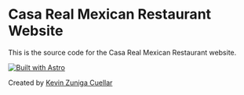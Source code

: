 # Casa Real Mexican Restaurant Website

This is the source code for the Casa Real Mexican Restaurant website.

[![Built with Astro](https://astro.badg.es/v2/built-with-astro/small.svg)](https://astro.build)

Created by [Kevin Zuniga Cuellar](https://www.kevinzunigacuellar.com/)
